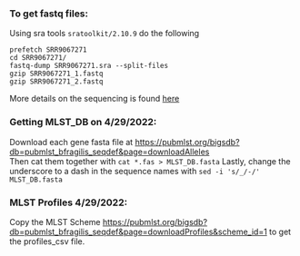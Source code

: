 ### To get fastq files:

Using sra tools `sratoolkit/2.10.9` do the following

```
prefetch SRR9067271
cd SRR9067271/
fastq-dump SRR9067271.sra --split-files
gzip SRR9067271_1.fastq 
gzip SRR9067271_2.fastq
```

More details on the sequencing is found [here](https://trace.ncbi.nlm.nih.gov/Traces/sra/?run=SRR9067271)

### Getting MLST_DB on 4/29/2022:

Download each gene fasta file at https://pubmlst.org/bigsdb?db=pubmlst_bfragilis_seqdef&page=downloadAlleles  
Then cat them together with `cat *.fas > MLST_DB.fasta`
Lastly, change the underscore to a dash in the sequence names with `sed -i 's/_/-/' MLST_DB.fasta`

### MLST Profiles 4/29/2022:

Copy the MLST Scheme https://pubmlst.org/bigsdb?db=pubmlst_bfragilis_seqdef&page=downloadProfiles&scheme_id=1 to get the profiles_csv file. 

